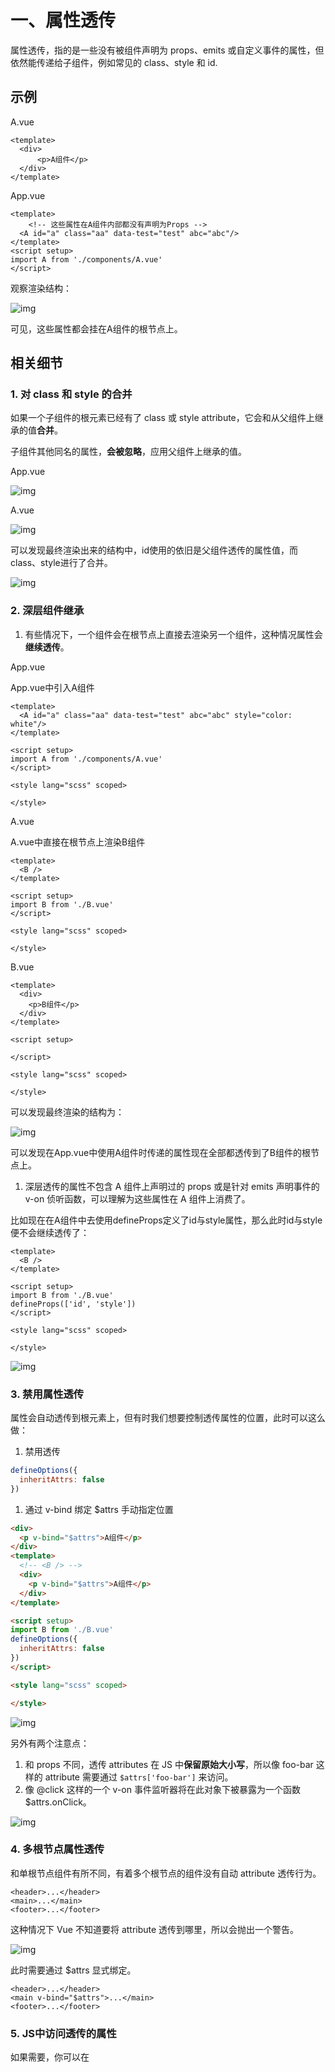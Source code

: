 # 一、属性透传

属性透传，指的是一些没有被组件声明为 props、emits 或自定义事件的属性，但依然能传递给子组件，例如常见的 class、style 和 id. 

## 示例

A.vue

```vue
<template>
  <div>
      <p>A组件</p>
  </div>
</template>
```

App.vue

```vue
<template>
    <!-- 这些属性在A组件内部都没有声明为Props -->
  <A id="a" class="aa" data-test="test" abc="abc"/>
</template>
<script setup>
import A from './components/A.vue'
</script>
```

观察渲染结构：

![img](https://cdn.nlark.com/yuque/0/2025/png/22253064/1739503948533-f2725776-326b-48db-aee7-1180ad614207.png)

可见，这些属性都会挂在A组件的根节点上。

## 相关细节

### 1. 对 class 和 style 的合并

如果一个子组件的根元素已经有了 class 或 style attribute，它会和从父组件上继承的值**合并**。

子组件其他同名的属性，**会被忽略**，应用父组件上继承的值。

App.vue

![img](https://cdn.nlark.com/yuque/0/2025/png/22253064/1739507548592-82dfc1e1-0cb7-4a47-b1bf-de8fd2b47f51.png)

A.vue

![img](https://cdn.nlark.com/yuque/0/2025/png/22253064/1739507562900-d24da2ad-84b2-4abd-9906-cf6f673a0f29.png)

可以发现最终渲染出来的结构中，id使用的依旧是父组件透传的属性值，而class、style进行了合并。

![img](https://cdn.nlark.com/yuque/0/2025/png/22253064/1739507593858-d80dcd6a-a48e-496e-9b59-adbee6fd668c.png)

### 2. 深层组件继承

1. 有些情况下，一个组件会在根节点上直接去渲染另一个组件，这种情况属性会**继续透传**。

App.vue

App.vue中引入A组件

```vue
<template>
  <A id="a" class="aa" data-test="test" abc="abc" style="color: white"/>
</template>

<script setup>
import A from './components/A.vue'
</script>

<style lang="scss" scoped>

</style>
```

A.vue

A.vue中直接在根节点上渲染B组件

```vue
<template>
  <B />
</template>

<script setup>
import B from './B.vue'
</script>

<style lang="scss" scoped>

</style>
```

B.vue

```vue
<template>
  <div>
    <p>B组件</p>
  </div>
</template>

<script setup>

</script>

<style lang="scss" scoped>

</style>
```

可以发现最终渲染的结构为：

![img](https://cdn.nlark.com/yuque/0/2025/png/22253064/1739507874703-1ca24786-a142-41e2-8ded-080ed6038b63.png)

可以发现在App.vue中使用A组件时传递的属性现在全部都透传到了B组件的根节点上。

1. 深层透传的属性不包含 A 组件上声明过的 props 或是针对 emits 声明事件的 v-on 侦听函数，可以理解为这些属性在 A 组件上消费了。

比如现在在A组件中去使用defineProps定义了id与style属性，那么此时id与style便不会继续透传了：

```vue
<template>
  <B />
</template>

<script setup>
import B from './B.vue'
defineProps(['id', 'style'])
</script>

<style lang="scss" scoped>

</style>
```

![img](https://cdn.nlark.com/yuque/0/2025/png/22253064/1739508087484-c4bf91a2-ce4f-4cf1-bafc-82a50006d55f.png)

### 3. 禁用属性透传

属性会自动透传到根元素上，但有时我们想要控制透传属性的位置，此时可以这么做：

1. 禁用透传

```javascript
defineOptions({
  inheritAttrs: false
})
```

1. 通过 v-bind 绑定 $attrs 手动指定位置

```html
<div>
  <p v-bind="$attrs">A组件</p>
</div>
<template>
  <!-- <B /> -->
  <div>
    <p v-bind="$attrs">A组件</p>
  </div>
</template>

<script setup>
import B from './B.vue'
defineOptions({
  inheritAttrs: false
})
</script>

<style lang="scss" scoped>

</style>
```

![img](https://cdn.nlark.com/yuque/0/2025/png/22253064/1739508187163-522e807e-b81b-4d27-9a4b-df79b8d2a992.png)

另外有两个注意点：

1. 和 props 不同，透传 attributes 在 JS 中**保留原始大小写**，所以像 foo-bar 这样的 attribute 需要通过 `$attrs['foo-bar']` 来访问。
2. 像 @click 这样的一个 v-on 事件监听器将在此对象下被暴露为一个函数 $attrs.onClick。

![img](https://cdn.nlark.com/yuque/0/2025/png/22253064/1739513080339-218bd56f-552b-4b92-adb1-78038e3f3caa.png)

### 4. 多根节点属性透传

和单根节点组件有所不同，有着多个根节点的组件没有自动 attribute 透传行为。

```vue
<header>...</header>
<main>...</main>
<footer>...</footer>
```

这种情况下 Vue 不知道要将 attribute 透传到哪里，所以会抛出一个警告。

![img](https://cdn.nlark.com/yuque/0/2025/png/22253064/1739513150523-548d878e-7418-43a3-a5c7-3ccf94a1d891.png)

此时需要通过 $attrs 显式绑定。

```vue
<header>...</header>
<main v-bind="$attrs">...</main>
<footer>...</footer>
```

### 5. JS中访问透传的属性

如果需要，你可以在 <script setup> 中使用 useAttrs API 来访问一个组件的所有透传 attribute：

```vue
<script setup>
import { useAttrs } from 'vue'

const attrs = useAttrs()
</script>
```

如果没有使用 <script setup>，attrs 会作为 setup 方法上下文对象的一个属性暴露：

```javascript
export default {
  setup(props, ctx) {
    // 透传 attribute 被暴露为 ctx.attrs
    console.log(ctx.attrs)
  }
}
```

# 二、依赖注入

Props 逐级传递存在的问题：

![img](https://cdn.nlark.com/yuque/0/2025/png/22253064/1739515849572-16eed864-eadb-4479-bf06-476bc513dbf6.png)

使用 Pinia 能够解决该问题，但是如果不用 Pinia 呢？

可以用依赖注入。

## 快速上手

整个依赖注入分为两个角色：

1. 提供方：负责**提供数据**
2. 注入方：负责**接收数据**

**1. 提供方**

要提供数据，可以使用 provide 方法。例如：

```vue
<script setup>
  import { provide } from 'vue'

  provide(/* 数据名称 */ 'message', /* 实际数据 */ 'hello!')
  provide('message', 'hello!')
</script>
```

该方法接收的参数也很简单：

1. 数据对应的名称
2. 实际的数据

**2. 注入方**

注入方通过 inject 方法来取得数据。例如：

```vue
<script setup>
  import { inject } from 'vue'

  const message = inject('message')
</script>
```

## 相关细节

### **1. 非 setup 语法糖**

如果没有使用 setup 语法糖，那么需要**保证 provide 和 inject 方法是在 setup 方法中同步调用的**：

```vue
import { provide } from 'vue'

  export default {
    setup() {
      provide(/* 注入名 */ 'message', /* 值 */ 'hello!')
    }
  }
import { inject } from 'vue'

  export default {
    setup() {
      const message = inject('message')
      return { message }
    }
  }
```

因为 Vue 的依赖注入机制需要在组件初始化期间同步建立依赖关系，这样可以**确保所有组件在渲染之前就已经获取到必要的依赖数据**。如果 provide 和 inject 在 setup 之外或异步调用，Vue 无法保证组件初始化完成之前所有的依赖关系已经正确建立。

### **2. 全局依赖提供**

```javascript
// main.js
import { createApp } from 'vue'

const app = createApp({})

app.provide(/* 注入名 */ 'message', /* 值 */ 'hello!')
```

在应用级别提供的数据在该应用内的所有组件中都可以注入。

### **3. 注入默认值**

注入方可以提供一个默认值，这一点类似于 props 的默认值。

```javascript
// 如果没有祖先组件提供 "message"
// value 会是 "这是默认值"
const value = inject('message', '这是默认值')
```

### **4. 提供响应式数据**

提供方所提供的值**可以是任意类型的值**，**包括响应式的值**。

注意点：

1. 如果提供的值是一个 ref，注入进来的会是该 ref 对象，而**不会自动解包**为其内部的值。
2. **尽可能将任何对响应式状态的变更都保持在提供方组件中**

```vue
<!-- 在供给方组件内 -->
<script setup>
  import { provide, ref } from 'vue'

  // 响应式数据
  const location = ref('North Pole')
  // 修改响应式数据的方法
  function updateLocation() {
    location.value = 'South Pole'
  }

  provide('location', {
    location,
    updateLocation
  })
</script>
<!-- 在注入方组件 -->
<script setup>
  import { inject } from 'vue'
  // 同时拿到响应式数据，以及修改该数据的方法
  const { location, updateLocation } = inject('location')
</script>

<template>
  <button @click="updateLocation">{{ location }}</button>
</template>
```

1. 使用 readonly 来提供只读值

```vue
<script setup>
  import { ref, provide, readonly } from 'vue'

  const count = ref(0)
  provide('read-only-count', readonly(count))
</script>
```

### **5. 使用Symbol作为数据名**

大型的应用建议最好使用 Symbol 来作为注入名以避免潜在的冲突。推荐在一个单独的文件中导出这些注入名 Symbol：

```javascript
// keys.js
export const myInjectionKey = Symbol()
// 在供给方组件中
import { provide } from 'vue'
import { myInjectionKey } from './keys.js'

provide(myInjectionKey, { /* 要提供的数据 */ });
// 注入方组件
import { inject } from 'vue'
import { myInjectionKey } from './keys.js'

const injected = inject(myInjectionKey)
```

实战案例：整个应用程序在多个组件中共享一些全局配置（主题颜色、用户信息...）



# 三、组合式函数

组合式函数，本质上也就是**代码复用**的一种方式。

- 组件：对结构、样式、逻辑进行复用
- 组合式函数：侧重于对 **有状态** 的逻辑进行复用



## 快速上手

实现一个鼠标坐标值的追踪器。

```vue
<template>
  <div>当前鼠标位置: {{ x }}, {{ y }}</div>
</template>
<script setup>
import { ref, onMounted, onUnmounted } from 'vue'

const x = ref(0)
const y = ref(0)

function update(event) {
  x.value = event.pageX
  y.value = event.pageY
}

onMounted(() => window.addEventListener('mousemove', update))
onUnmounted(() => window.removeEventListener('mousemove', update))
</script>
<style scoped></style>
```

多个组件中**复用这个相同的逻辑**，该怎么办？

答：使用组合式函数。将包含了状态的相关逻辑，一起提取到一个单独的函数中，该函数就是组合式函数。

hooks/useMouse.js

```javascript
import { ref, onMounted, onUnmounted } from 'vue'
export function useMouse() {

  const x = ref(0)
  const y = ref(0)

  function update(event) {
    x.value = event.pageX
    y.value = event.pageY
  }

  onMounted(() => window.addEventListener('mousemove', update))
  onUnmounted(() => window.removeEventListener('mousemove', update))
  
  return {x, y}
}
```

App.vue

```vue
<template>
  <div>
    x: {{ x }}, y: {{ y }}
  </div>
</template>

<script setup>
import { useMouse } from './hooks/useMouse'
const { x, y } = useMouse()
</script>

<style lang="scss" scoped>

</style>
```



## 相关细节

### 1. 组合式函数本身还可以相互嵌套

hooks/useEvent.js

```javascript
import { onMounted, onUnmounted } from "vue"

export function useEvent(target, event, cb) {
  onMounted(() => target.addEventListener(event, cb))
  onUnmounted(() => target.removeEventListener(event, cb))
}
```

hooks/useMouse.js

```javascript
import { ref } from 'vue'
import { useEvent } from './useEvent'
export function useMouse() {

  const x = ref(0)
  const y = ref(0)

  function update(event) {
    x.value = event.pageX
    y.value = event.pageY
  }

  useEvent(window, 'mousemove', update)
  
  return {x, y}
}
```

### 2. 和Vue2时期mixin区别

解决了 Vue2 时期 mixin 的一些问题。

1. **不清晰的数据来源**：当使用多个 minxin 的时候，实例上的数据属性来自于哪一个 mixin 不太好分辨。
2. **命名空间冲突**：如果多个 mixin 来自于不同的作者，可能会注册相同的属性名，造成命名冲突mixin

```javascript
const mixinA = {
  methods: {
    fetchData() {
      // fetch data logic for mixin A
      console.log('Fetching data from mixin A');
    }
  }
};

const mixinB = {
  methods: {
    fetchData() {
      // fetch data logic for mixin B
      console.log('Fetching data from mixin B');
    }
  }
};

new Vue({
  mixins: [mixinA, mixinB],
  template: `
    <div>
      <button @click="fetchData">Fetch Data</button>
    </div>
  `
});
```

组合式函数：

```javascript
// useMixinA.js
import { ref } from 'vue';

export function useMixinA() {
  function fetchData() {
    // fetch data logic for mixin A
    console.log('Fetching data from mixin A');
  }

  return { fetchData };
}

// useMixinB.js
import { ref } from 'vue';

export function useMixinB() {
  function fetchData() {
    // fetch data logic for mixin B
    console.log('Fetching data from mixin B');
  }

  return { fetchData };
}
```

组件使用上面的组合式函数：

```javascript
import { defineComponent } from 'vue';
import { useMixinA } from './useMixinA';
import { useMixinB } from './useMixinB';

export default defineComponent({
  setup() {
    // 这里必须要给别名
    const { fetchData: fetchDataA } = useMixinA();
    const { fetchData: fetchDataB } = useMixinB();

    fetchDataA();
    fetchDataB();

    return { fetchDataA, fetchDataB };
  },
  template: `
    <div>
      <button @click="fetchDataA">Fetch Data A</button>
      <button @click="fetchDataB">Fetch Data B</button>
    </div>
  `
});
```

1. 隐式的跨mixin交流mixin

```javascript
export const mixinA = {
  data() {
    return {
      sharedValue: 'some value'
    };
  }
};
export const minxinB = {
  computed: {
    dValue(){
      // 和 mixinA 具有隐式的交流
      // 因为最终 mixin 的内容会被合并到组件实例上面，因此在 mixinB 里面可以直接访问 mixinA 的数据
      return this.sharedValue + 'xxxx';
    }
  }
}
```

组合式函数：交流就是显式的

```javascript
import { ref } from 'vue';

export function useMixinA() {
  const sharedValue = ref('some value');
  return { sharedValue };
}
```

此时如果useMixinB中想使用sharedValue就得以参数的形式传递进来：

```javascript
import { computed } from 'vue';

export function useMixinB(sharedValue) {
  const derivedValue = computed(() => sharedValue.value + ' extended');
  return { derivedValue };
}
<template>
  <div>
    {{ derivedValue }}
  </div>
</template>

<script>
import { defineComponent } from 'vue';
import { useMixinA } from './useMixinA';
import { useMixinB } from './useMixinB';

export default defineComponent({
  setup() {
    const { sharedValue } = useMixinA();
    
    // 两个组合式函数的交流是显式的
    const { derivedValue } = useMixinB(sharedValue);

    return { derivedValue };
  }
});
</script>
```



### 3.异步状态

根据异步请求的情况显示不同的信息：

```vue
<template>
  <div v-if="error">Oops! Error encountered: {{ error.message }}</div>
  <div v-else-if="data">
    Data loaded:
    <pre>{{ data }}</pre>
  </div>
  <div v-else>Loading...</div>
</template>
<script setup>
import { ref } from 'vue'

// 发送请求获取数据
const data = ref(null)
// 错误
const error = ref(null)

fetch('...')
  .then((res) => res.json())
  .then((json) => (data.value = json))
  .catch((err) => (error.value = err))
</script>
```

如何复用这段逻辑？仍然是提取成一个组合式函数。

如下：

```javascript
import { ref } from 'vue'
export function useFetch(url) {
  const data = ref(null)
  const error = ref(null)

  fetch(url)
    .then((res) => res.json())
    .then((json) => (data.value = json))
    .catch((err) => (error.value = err))

  return { data, error }
}
```

现在重构上面的组件：

```vue
<template>
  <div v-if="error">Oops! Error encountered: {{ error.message }}</div>
  <div v-else-if="data">
    Data loaded:
    <pre>{{ data }}</pre>
  </div>
  <div v-else>Loading...</div>
</template>
<script setup>
import {useFetch} from './hooks/useFetch';
const {data, error} = useFetch('xxxx')
</script>
```



这里为了更加灵活，我们想要传递一个响应式数据：

```javascript
const url = ref('first-url');
// 请求数据
const {data, error} = useFetch(url);
// 修改 url 的值后重新请求数据
url.value = 'new-url';
```

此时我们就需要重构上面的组合式函数：

```javascript
import { ref, watchEffect, toValue } from 'vue'
export function useFetch(url) {
  const data = ref(null)
  const error = ref(null)

  const fetchData = () => {
    // 每次执行 fetchData 的时候，重制 data 和 error 的值
    data.value = null
    error.value = null

    fetch(toValue(url))
      .then((res) => res.json())
      .then((json) => (data.value = json))
      .catch((err) => (error.value = err))
  }

  watchEffect(() => {
    fetchData()
  })

  return { data, error }
}
```

toValue: 如果传递的是一个普通数据直接返回，如果是一个响应式数据返回.value



**约定和最佳实践**

**1. 命名**：组合式函数约定用**驼峰命名法**命名，并**以“use”作为开头**。例如前面的 useMouse、useEvent.

**2. 输入参数**：注意参数是**响应式数据**的情况。如果你的组合式函数在输入参数是 ref 或 getter 的情况下创建了响应式 effect，为了让它能够被正确追踪，请确保要么使用 watch( ) 显式地监视 ref 或 getter，要么在 watchEffect( ) 中调用 toValue( )。

**3. 返回值**

组合式函数中推荐返回一个普通对象，该对象的每一项是 ref 数据，这样可以保证在解构的时候仍然能够保持其响应式的特性：

```javascript
// 组合式函数
export function useMouse() {
  const x = ref(0)
  const y = ref(0)

  // ...
  
  return { x, y }
}
import { useMouse } from './hooks/useMouse'
// 可以解构
const { x, y } = useMouse()
```

如果希望以对象属性的形式来使用组合式函数中返回的状态，可以将返回的对象用 reactive 再包装一次即可：

```javascript
import { useMouse } from './hooks/useMouse'
const mouse = reactive(useMouse())
```

**4. 副作用**

在组合式函数中可以执行副作用，例如添加 DOM 事件监听器或者请求数据。但是请确保在 onUnmounted 里面清理副作用。

例如在一个组合式函数设置了一个事件监听器，那么就需要在 onUnmounted 的时候移除这个事件监听器。

```javascript
export function useMouse() {
  // ...

  onMounted(() => window.addEventListener('mousemove', update))
  onUnmounted(() => window.removeEventListener('mousemove', update))

    // ...
}
```

也可以像前面 useEvent 一样，专门定义一个组合式函数来处理副作用：

```javascript
import { onMounted, onUnmounted } from 'vue'

export function useEventListener(target, event, callback) {
  // 专门处理副作用的组合式函数
  onMounted(() => target.addEventListener(event, callback))
  onUnmounted(() => target.removeEventListener(event, callback))
}
```

**5. 使用限制**

1. 只能在 <script setup>或 setup( ) 钩子中调用：确保在组件实例被创建时，所有的组合式函数都被正确初始化。特别如果你使用的是选项式 API，那么需要在 setup 方法中调用组合式函数，并且返回，这样才能暴露给 this 及其模板使用

```javascript
import { useMouse } from './mouse.js'
import { useFetch } from './fetch.js'

export default {
  setup() {
    // 因为组合式函数会返回一些状态
    // 为了后面通过 this 能够正确访问到这些数据状态
    // 必须在 setup 的时候调用组合式函数
    const { x, y } = useMouse()
    const { data, error } = useFetch('...')
    return { x, y, data, error }
  },
  mounted() {
    // setup() 暴露的属性可以在通过 `this` 访问到
    console.log(this.x)
  }
  // ...其他选项
}
```

1. 只能被同步调用：组合式函数需要同步调用，以确保在组件实例的初始化过程中，所有相关的状态和副作用都能被正确地设置和处理。如果组合式函数被异步调用，可能会导致在组件实例还未完全初始化时，尝试访问未定义的实例数据，从而引发错误。
2. 可以在像 onMounted 生命周期钩子中调用：在某些情况下，可以在如 onMounted 生命周期钩子中调用组合式函数。这些生命周期钩子也是**同步执行**的，并且在组件实例已经被初始化后调用，因此可以安全地使用组合式函数。
